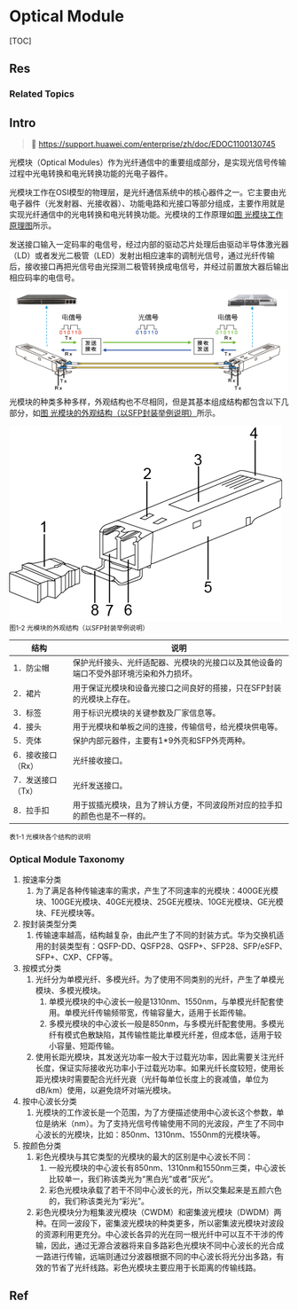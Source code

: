 # Optical Module

[TOC]



## Res
### Related Topics



## Intro
> 🔗 https://support.huawei.com/enterprise/zh/doc/EDOC1100130745

光模块（Optical Modules）作为光纤通信中的重要组成部分，是实现光信号传输过程中光电转换和电光转换功能的光电子器件。

光模块工作在OSI模型的物理层，是光纤通信系统中的核心器件之一。它主要由光电子器件（光发射器、光接收器）、功能电路和光接口等部分组成，主要作用就是实现光纤通信中的光电转换和电光转换功能。光模块的工作原理如[图 光模块工作原理图](https://support.huawei.com/enterprise/zh/doc/EDOC1100130745#zh-cn_concept_0246603274_fig114392414119)所示。

发送接口输入一定码率的电信号，经过内部的驱动芯片处理后由驱动半导体激光器（LD）或者发光二极管（LED）发射出相应速率的调制光信号，通过光纤传输后，接收接口再把光信号由光探测二极管转换成电信号，并经过前置放大器后输出相应码率的电信号。

![](../../../../../../Assets/Pics/Pasted%20image%2020240619201017.png)
光模块的种类多种多样，外观结构也不尽相同，但是其基本组成结构都包含以下几部分，如[图 光模块的外观结构（以SFP封装举例说明）](https://support.huawei.com/enterprise/zh/doc/EDOC1100130745#zh-cn_concept_0281940458_fig57401838358)所示。

![](../../../../../../Assets/Pics/Pasted%20image%2020240619201036.png)
<small>图1-2 光模块的外观结构（以SFP封装举例说明）</small>

| 结构         | 说明                                          |
| ---------- | ------------------------------------------- |
| 1．防尘帽      | 保护光纤接头、光纤适配器、光模块的光接口以及其他设备的端口不受外部环境污染和外力损坏。 |
| 2．裙片       | 用于保证光模块和设备光接口之间良好的搭接，只在SFP封装的光模块上存在。        |
| 3．标签       | 用于标识光模块的关键参数及厂家信息等。                         |
| 4．接头       | 用于光模块和单板之间的连接，传输信号，给光模块供电等。                 |
| 5．壳体       | 保护内部元器件，主要有1*9外壳和SFP外壳两种。                   |
| 6．接收接口（Rx） | 光纤接收接口。                                     |
| 7．发送接口（Tx） | 光纤发送接口。                                     |
| 8．拉手扣      | 用于拔插光模块，且为了辨认方便，不同波段所对应的拉手扣的颜色也是不一样的。       |
<small>表1-1 光模块各个结构的说明</small>


### Optical Module Taxonomy
1. 按速率分类
	1. 为了满足各种传输速率的需求，产生了不同速率的光模块：400GE光模块、100GE光模块、40GE光模块、25GE光模块、10GE光模块、GE光模块、FE光模块等。
2. 按封装类型分类
	1. 传输速率越高，结构越复杂，由此产生了不同的封装方式。华为交换机适用的封装类型有：QSFP-DD、QSFP28、QSFP+、SFP28、SFP/eSFP、SFP+、CXP、CFP等。
3. 按模式分类
	1. 光纤分为单模光纤、多模光纤。为了使用不同类别的光纤，产生了单模光模块、多模光模块。
		1. 单模光模块的中心波长一般是1310nm、1550nm，与单模光纤配套使用。单模光纤传输频带宽，传输容量大，适用于长距传输。
		2. 多模光模块的中心波长一般是850nm，与多模光纤配套使用。多模光纤有模式色散缺陷，其传输性能比单模光纤差，但成本低，适用于较小容量、短距传输。
	2. 使用长距光模块，其发送光功率一般大于过载光功率，因此需要关注光纤长度，保证实际接收光功率小于过载光功率。如果光纤长度较短，使用长距光模块时需要配合光纤光衰（光纤每单位长度上的衰减值，单位为dB/km）使用，以避免烧坏对端光模块。
4. 按中心波长分类
	1. 光模块的工作波长是一个范围，为了方便描述使用中心波长这个参数，单位是纳米（nm）。为了支持光信号传输使用不同的光波段，产生了不同中心波长的光模块，比如：850nm、1310nm、1550nm的光模块等。
5. 按颜色分类
	1. 彩色光模块与其它类型的光模块的最大的区别是中心波长不同：
		1. 一般光模块的中心波长有850nm、1310nm和1550nm三类，中心波长比较单一，我们称该类光为“黑白光”或者“灰光”。
		2. 彩色光模块承载了若干不同中心波长的光，所以交集起来是五颜六色的，我们称该类光为“彩光”。
	2. 彩色光模块分为粗集波光模块（CWDM）和密集波光模块（DWDM）两种。在同一波段下，密集波光模块的种类更多，所以密集波光模块对波段的资源利用更充分。中心波长各异的光在同一根光纤中可以互不干涉的传输，因此，通过无源合波器将来自多路彩色光模块不同中心波长的光合成一路进行传输，远端则通过分波器根据不同的中心波长将光分出多路，有效的节省了光纤线路。彩色光模块主要应用于长距离的传输线路。



## Ref
